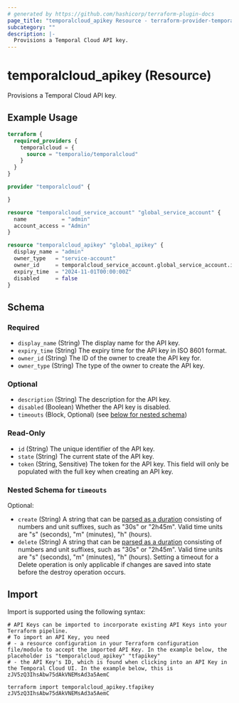 ```yaml
---
# generated by https://github.com/hashicorp/terraform-plugin-docs
page_title: "temporalcloud_apikey Resource - terraform-provider-temporalcloud"
subcategory: ""
description: |-
  Provisions a Temporal Cloud API key.
---
```


# temporalcloud_apikey (Resource)

Provisions a Temporal Cloud API key.

## Example Usage

```terraform
terraform {
  required_providers {
    temporalcloud = {
      source = "temporalio/temporalcloud"
    }
  }
}

provider "temporalcloud" {

}

resource "temporalcloud_service_account" "global_service_account" {
  name           = "admin"
  account_access = "Admin"
}

resource "temporalcloud_apikey" "global_apikey" {
  display_name = "admin"
  owner_type   = "service-account"
  owner_id     = temporalcloud_service_account.global_service_account.id
  expiry_time  = "2024-11-01T00:00:00Z"
  disabled     = false
}
```

<!-- schema generated by tfplugindocs -->
## Schema

### Required

- `display_name` (String) The display name for the API key.
- `expiry_time` (String) The expiry time for the API key in ISO 8601 format.
- `owner_id` (String) The ID of the owner to create the API key for.
- `owner_type` (String) The type of the owner to create the API key.

### Optional

- `description` (String) The description for the API key.
- `disabled` (Boolean) Whether the API key is disabled.
- `timeouts` (Block, Optional) (see [below for nested schema](#nestedblock--timeouts))

### Read-Only

- `id` (String) The unique identifier of the API key.
- `state` (String) The current state of the API key.
- `token` (String, Sensitive) The token for the API key. This field will only be populated with the full key when creating an API key.

<a id="nestedblock--timeouts"></a>
### Nested Schema for `timeouts`

Optional:

- `create` (String) A string that can be [parsed as a duration](https://pkg.go.dev/time#ParseDuration) consisting of numbers and unit suffixes, such as "30s" or "2h45m". Valid time units are "s" (seconds), "m" (minutes), "h" (hours).
- `delete` (String) A string that can be [parsed as a duration](https://pkg.go.dev/time#ParseDuration) consisting of numbers and unit suffixes, such as "30s" or "2h45m". Valid time units are "s" (seconds), "m" (minutes), "h" (hours). Setting a timeout for a Delete operation is only applicable if changes are saved into state before the destroy operation occurs.

## Import

Import is supported using the following syntax:

```shell
# API Keys can be imported to incorporate existing API Keys into your Terraform pipeline. 
# To import an API Key, you need
# - a resource configuration in your Terraform configuration file/module to accept the imported API Key. In the example below, the placeholder is "temporalcloud_apikey" "tfapikey"
# - the API Key's ID, which is found when clicking into an API Key in the Temporal Cloud UI. In the example below, this is zJV5zQ3IhsAbw75dAkVNEMsAd3a5AemC

terraform import temporalcloud_apikey.tfapikey zJV5zQ3IhsAbw75dAkVNEMsAd3a5AemC
```
